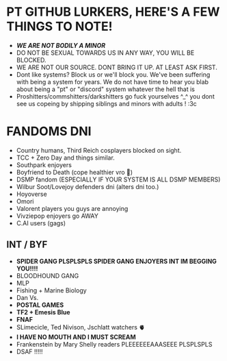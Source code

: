 # PT GITHUB LURKERS, HERE'S A FEW THINGS TO NOTE!
- _**WE ARE NOT BODILY A MINOR**_
- DO NOT BE SEXUAL TOWARDS US IN ANY WAY, YOU WILL BE BLOCKED.
- WE ARE NOT OUR SOURCE. DONT BRING IT UP. AT LEAST ASK FIRST.
- Dont like systems? Block us or we'll block you. We've been suffering with being a system for years. We do not have time to hear you blab about being a "pt" or "discord" system whatever the hell that is
- Proshitters/commshitters/darkshitters go fuck yourselves ^_^ you dont see us copeing by shipping siblings and minors with adults ! :3c

# FANDOMS DNI
- Country humans, Third Reich cosplayers blocked on sight.
- TCC + Zero Day and things similar.
- Southpark enjoyers
- Boyfriend to Death (cope healthier vro 🥀)
- DSMP fandom (ESPECIALLY IF YOUR SYSTEM IS ALL DSMP MEMBERS)
- Wilbur Soot/Lovejoy defenders dni (alters dni too.)
- Hoyoverse
- Omori
- Valorent players you guys are annoying
- Vivziepop enjoyers go AWAY
- C.AI users (gags)


## INT / BYF
+ **SPIDER GANG PLSPLSPLS SPIDER GANG ENJOYERS INT IM BEGGING YOU!!!!**
+ BLOODHOUND GANG
+  MLP
+ Fishing + Marine Biology
+ Dan Vs.
+ **POSTAL GAMES**
+ **TF2 + Emesis Blue**
+ **FNAF**
+ SLimecicle, Ted Nivison, Jschlatt watchers 🫀
+ **I HAVE NO MOUTH AND I MUST SCREAM**
+ Frankenstein by Mary Shelly readers PLEEEEEEAAASEEE PLSPLSPLS
+ DSAF !!!!!
</p>

